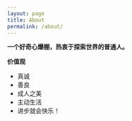 ```yaml
---
layout: page
title: About
permalink: /about/
---
```


**一个好奇心爆棚，热衷于探索世界的普通人。**

<!-- <br/> -->

**价值观**
- 真诚
- 善良
- 成人之美
- 主动生活
- 进步就会快乐！